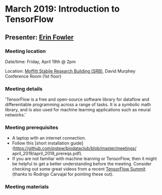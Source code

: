 # March 2019: Introduction to TensorFlow
## Presenter: [Erin Fowler](mailto:erin.fowler@moffitt.org)
### Meeting location
Date/time: Friday, April 19th @ 2pm

Location: [Moffitt Stabile Research Building (SRB)](https://goo.gl/maps/o6j3rtTuxCB2), David Murphey Conference Room (1st floor)

### Meeting details
'TensorFlow is a free and open-source software library for dataflow and differentiable programming across a range of tasks. It is a symbolic math library, and is also used for machine learning applications such as neural networks.'

### Meeting prerequisites
* A laptop with an internet connection.
* Follow this [short installation guide](https://github.com/pstew/biodataclub/blob/master/meetings/
april_2019/april_2019_prereqs.pdf).
* If you are not familiar with machine learning or TensorFlow, then it might be helpful to get a better understanding before the meeting. Consider checking out some great videos from a recent [TensorFlow Summit](https://www.youtube.com/playlist?list=PLQY2H8rRoyvxjVx3zfw4vA4cvlKogyLNN) (thanks to Rodrigo Carvajal for pointing these out).

### Meeting materials
